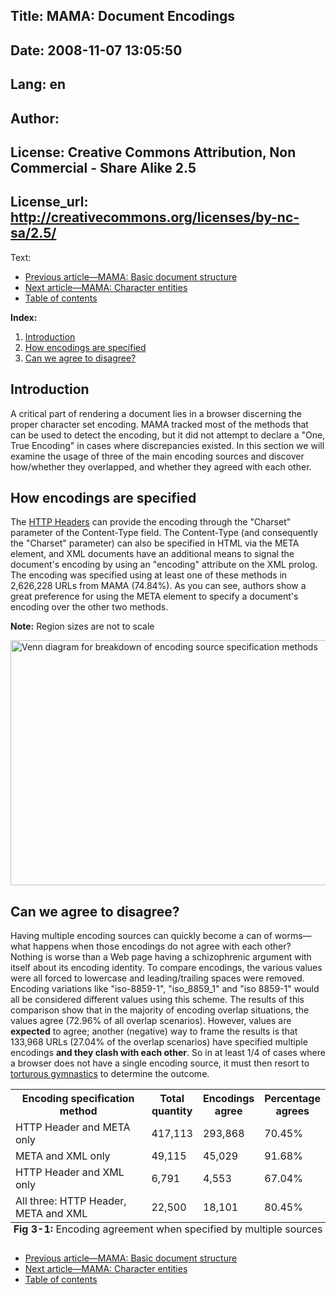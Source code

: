 Title: MAMA: Document Encodings
----
Date: 2008-11-07 13:05:50
----
Lang: en
----
Author: 
----
License: Creative Commons Attribution, Non Commercial - Share Alike 2.5
----
License_url: http://creativecommons.org/licenses/by-nc-sa/2.5/
----
Text:

<ul class="seriesNav">
<li class="prev"><a href="http://dev.opera.com/articles/view/mama-basic-document-structure/" rel="prev" title="link to the previous article in the series">Previous article&#8212;MAMA: Basic document structure</a></li>
<li class="next"><a href="http://dev.opera.com/articles/view/mama-character-entities/" rel="next" alt="link to the next article in the series">Next article&#8212;MAMA: Character entities</a></li>
<li><a href="http://dev.opera.com/articles/view/mama/#tableofcontents" rel="index">Table of contents</a></li>
</ul>

<p><strong>Index:</strong></p>
<ol>
    <li><a href="#intro">Introduction</a></li>
    <li><a href="#how">How encodings are specified</a></li>
    <li><a href="#agree">Can we agree to disagree?</a></li>
</ol>

<h2 id="intro">Introduction</h2>
<p>A critical part of rendering a document lies in a browser discerning the proper 
   character set encoding. MAMA tracked most of the methods that can be used to 
   detect the encoding, but it did not attempt to declare a &quot;One, True Encoding&quot; 
   in cases where discrepancies existed. In this section we will examine the usage 
   of three of the main encoding sources and discover how/whether they overlapped, 
   and whether they agreed with each other.</p>

<h2 id="how">How encodings are specified</h2>
<p>The <a href="http://dev.opera.com/articles/view/mama-http-headers/#conttype">HTTP Headers</a> can 
   provide the encoding through the &quot;Charset&quot; parameter of the Content-Type field. 
   The Content-Type (and consequently the &quot;Charset&quot; parameter) can also be 
   specified in HTML via the META element, and XML documents have an additional means to signal the document&#39;s encoding by 
   using an &quot;encoding&quot; attribute on the XML 
   prolog. The encoding was specified using at least one of these methods in 
   2,626,228 URLs from MAMA (74.84%). As you can see, authors show a great 
   preference for using the META element to specify a document&#39;s encoding over the 
   other two methods.</p>

<p class="note"><strong>Note:</strong> Region sizes are not to scale</p>

<p><img src="http://forum-test.oslo.osa/kirby/content/articles/193-mama-document-encodings/venn-encodingsources.png" width="593" height="392" alt="Venn diagram for breakdown of encoding source specification methods" /></p>

<h2 id="agree">Can we agree to disagree?</h2>
<p>Having multiple encoding sources can quickly become a can of worms&#8212;what 
   happens when those encodings do not agree with each other? Nothing is worse 
   than a Web page having a schizophrenic argument with itself about its 
   encoding identity. To compare encodings, the various values were all forced 
   to lowercase and leading/trailing spaces were removed. Encoding variations 
   like <span class="string">&quot;iso-8859-1&quot;</span>, <span class="string">&quot;iso_8859_1&quot;</span> 
   and <span class="string">&quot;iso 8859-1&quot;</span> would all be considered 
   different values using this scheme. The results of this comparison show that 
   in the majority of encoding overlap situations, the values agree (72.96% of 
   all overlap scenarios). However, values are <strong>expected</strong> to agree; 
   another (negative) way to frame the results is that 133,968 URLs (27.04% of 
   the overlap scenarios) have specified multiple encodings <strong>and they clash 
   with each other</strong>. So in at least 1/4 of cases where a browser does not 
   have a single encoding source, it must then resort to 
   <a href="http://nikitathespider.com/articles/EncodingDivination.html" title="Nikita the Spiders Encoding Divination Flowchart">torturous 
   gymnastics</a> to determine the outcome.</p>

<table cellspacing="0" cellpadding="3">
<caption class="comment" style="caption-side: bottom"><strong>Fig 3-1:</strong> 
   Encoding agreement when specified by multiple sources</caption>
   <tr valign="bottom">
     <th>Encoding specification method</th>
     <th>Total<br />quantity</th>
     <th>Encodings<br />agree</th>
     <th>Percentage<br />agrees</th>
   </tr>
   <tr class="r1">
     <td>HTTP Header and META only</td>
     <td class="num">417,113</td>
     <td class="num">293,868</td>
     <td class="num">70.45%</td>
   </tr>
   <tr class="r2">
     <td>META and XML only</td>
     <td class="num">49,115</td>
     <td class="num">45,029</td>
     <td class="num">91.68%</td>
   </tr>
   <tr class="r1">
     <td>HTTP Header and XML only</td>
     <td class="num">6,791</td>
     <td class="num">4,553</td>
     <td class="num">67.04%</td>
   </tr>
   <tr class="r2">
     <td>All three: HTTP Header, META and XML</td>
     <td class="num">22,500</td>
     <td class="num">18,101</td>
     <td class="num">80.45%</td>
   </tr>
</table>

<ul class="seriesNav">
<li class="prev"><a href="http://dev.opera.com/articles/view/mama-basic-document-structure/" rel="prev" title="link to the previous article in the series">Previous article&#8212;MAMA: Basic document structure</a></li>
<li class="next"><a href="http://dev.opera.com/articles/view/mama-character-entities/" rel="next" alt="link to the next article in the series">Next article&#8212;MAMA: Character entities</a></li>
<li><a href="http://dev.opera.com/articles/view/mama/#tableofcontents" rel="index">Table of contents</a></li>
</ul>

